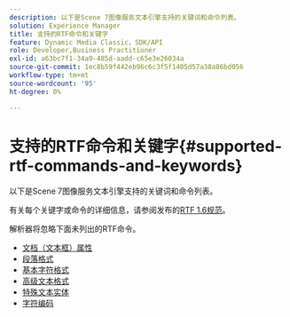 ```yaml
---
description: 以下是Scene 7图像服务文本引擎支持的关键词和命令列表。
solution: Experience Manager
title: 支持的RTF命令和关键字
feature: Dynamic Media Classic，SDK/API
role: Developer,Business Practitioner
exl-id: a63bc7f1-34a9-485d-aadd-c65e3e26034a
source-git-commit: 1ec8b59f442eb96c6c3f5f1405d57a38a86bd056
workflow-type: tm+mt
source-wordcount: '95'
ht-degree: 0%

---
```


# 支持的RTF命令和关键字{#supported-rtf-commands-and-keywords}

以下是Scene 7图像服务文本引擎支持的关键词和命令列表。

有关每个关键字或命令的详细信息，请参阅发布的[RTF 1.6规范](http://msdn.microsoft.com/en-us/library/aa140277%28v=office.10%29.aspx)。

解析器将忽略下面未列出的RTF命令。

* [文档（文本框）属性](r-document-text-box-properties.md)
* [段落格式](r-paragraph-formatting.md)
* [基本字符格式](r-basic-character-formatting.md)
* [高级文本格式](r-advanced-text-formatting.md)
* [特殊文本实体](r-special-text-entities.md)
* [字符编码](r-is-http-character-encoding.md)
